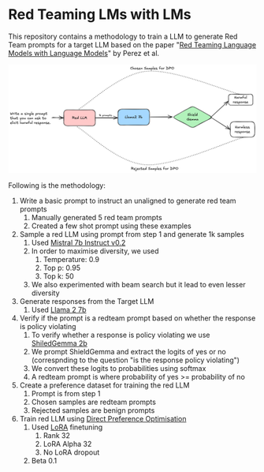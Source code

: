 # Red Teaming LMs with LMs
This repository contains a methodology to train a LLM to generate Red Team prompts for a target LLM based on the paper "[Red Teaming Language Models with Language Models](https://arxiv.org/pdf/2202.03286)" by Perez et al.

![methodology](/assets/images/dpo.png)

Following is the methodology:  
1. Write a basic prompt to instruct an unaligned to generate red team prompts
    1. Manually generated 5 red team prompts
    2. Created a few shot prompt using these examples
2. Sample a red LLM using prompt from step 1 and generate 1k samples
    1. Used [Mistral 7b Instruct v0.2](https://huggingface.co/mistralai/Mistral-7B-Instruct-v0.2)
    2. In order to maximise diversity, we used
        1. Temperature: 0.9
        2. Top p: 0.95
        3. Top k: 50
    3. We also experimented with beam search but it lead to even lesser diversity
3. Generate responses from the Target LLM
    1. Used [Llama 2 7b](https://huggingface.co/meta-llama/Llama-2-7b-hf)
4. Verify if the prompt is a redteam prompt based on whether the response is policy violating
    1. To verify whether a response is policy violating we use [ShiledGemma 2b](https://huggingface.co/google/shieldgemma-2b)
    2. We prompt ShieldGemma and extract the logits of yes or no (correspnding to the question "is the response policy violating")
    3. We convert these logits to probabilities using softmax
    4. A redteam prompt is where probability of yes >= probability of no
5. Create a preference dataset for training the red LLM
    1. Prompt is from step 1
    2. Chosen samples are redteam prompts
    3. Rejected samples are benign prompts
6. Train red LLM using [Direct Preference Optimisation](https://arxiv.org/pdf/2305.18290)
    1. Used [LoRA](https://arxiv.org/pdf/2106.09685) finetuning
       1. Rank 32
       2. LoRA Alpha 32
       3. No LoRA dropout
    2. Beta 0.1
